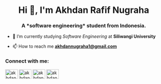 <h1 align="center">Hi 👋, I'm Akhdan Rafif Nugraha</h1>
<h3 align="center">A *software engineering* student from Indonesia.</h3>

- 🔭 I’m currently studying *Software Engineering* at **Siliwangi University**

- 📫 How to reach me **akhdannugraha1@gmail.com**

<h3 align="left">Connect with me:</h3>
<p align="left">
<a href="https://twitter.com/akhdan_rn" target="blank"><img align="center" src="https://raw.githubusercontent.com/rahuldkjain/github-profile-readme-generator/master/src/images/icons/Social/twitter.svg" alt="akhdan_rn" height="30" width="40" /></a>
<a href="https://linkedin.com/in/akhdanrn" target="blank"><img align="center" src="https://raw.githubusercontent.com/rahuldkjain/github-profile-readme-generator/master/src/images/icons/Social/linked-in-alt.svg" alt="akhdanrn" height="30" width="40" /></a>
<a href="https://fb.com/akhdan.r.nugraha" target="blank"><img align="center" src="https://raw.githubusercontent.com/rahuldkjain/github-profile-readme-generator/master/src/images/icons/Social/facebook.svg" alt="akhdan.r.nugraha" height="30" width="40" /></a>
<a href="https://instagram.com/akhdan.rn" target="blank"><img align="center" src="https://raw.githubusercontent.com/rahuldkjain/github-profile-readme-generator/master/src/images/icons/Social/instagram.svg" alt="akhdan.rn" height="30" width="40" /></a>
</p>
